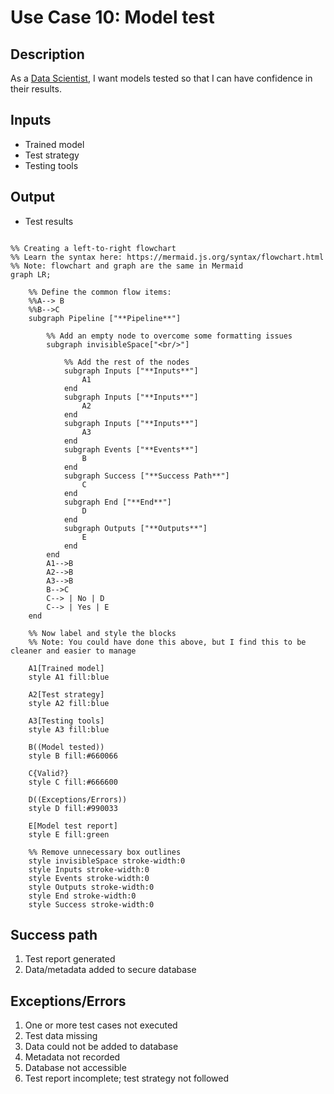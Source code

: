 # Use Case 10: Model test

## Description

As a <a href="https://github.com/MLOps-OpenAPI/arch-diagrams?tab=readme-ov-file#data-scientists">Data Scientist</a>, I want models tested so that I can have confidence in their results.

## Inputs

* Trained model
* Test strategy
* Testing tools

## Output

* Test results

```mermaid

%% Creating a left-to-right flowchart
%% Learn the syntax here: https://mermaid.js.org/syntax/flowchart.html
%% Note: flowchart and graph are the same in Mermaid
graph LR;

    %% Define the common flow items:
    %%A--> B
    %%B-->C
    subgraph Pipeline ["**Pipeline**"]
        
        %% Add an empty node to overcome some formatting issues
        subgraph invisibleSpace["<br/>"]

            %% Add the rest of the nodes
            subgraph Inputs ["**Inputs**"]
                A1
            end
            subgraph Inputs ["**Inputs**"]
                A2
            end
            subgraph Inputs ["**Inputs**"]
                A3
            end
            subgraph Events ["**Events**"]
                B
            end
            subgraph Success ["**Success Path**"]
                C
            end
            subgraph End ["**End**"]
                D
            end
            subgraph Outputs ["**Outputs**"]
                E
            end
        end
        A1-->B
        A2-->B
        A3-->B
        B-->C
        C--> | No | D
        C--> | Yes | E
    end

    %% Now label and style the blocks
    %% Note: You could have done this above, but I find this to be cleaner and easier to manage

    A1[Trained model]
    style A1 fill:blue

    A2[Test strategy]
    style A2 fill:blue

    A3[Testing tools]
    style A3 fill:blue

    B((Model tested))
    style B fill:#660066

    C{Valid?}
    style C fill:#666600

    D((Exceptions/Errors))
    style D fill:#990033

    E[Model test report]
    style E fill:green

    %% Remove unnecessary box outlines
    style invisibleSpace stroke-width:0
    style Inputs stroke-width:0
    style Events stroke-width:0
    style Outputs stroke-width:0
    style End stroke-width:0
    style Success stroke-width:0

```


## Success path

1. Test report generated
2. Data/metadata added to secure database
    
## Exceptions/Errors

1. One or more test cases not executed
2. Test data missing
3. Data could not be added to database
4. Metadata not recorded
5. Database not accessible
6. Test report incomplete; test strategy not followed